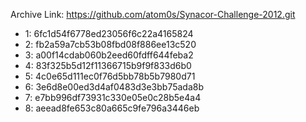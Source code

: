 Archive Link: https://github.com/atom0s/Synacor-Challenge-2012.git

- 1: 6fc1d54f6778ed23056f6c22a4165824
- 2: fb2a59a7cb53b08fbd08f886ee13c520
- 3: a00f14cdab060b2eed60fdff644feba2
- 4: 83f325b5d12f11366715b9f9f833d6b0
- 5: 4c0e65d111ec0f76d5bb78b5b7980d71
- 6: 3e6d8e00ed3d4af0483d3e3bb75ada8b
- 7: e7bb996df73931c330e05e0c28b5e4a4
- 8: aeead8fe653c80a665c9fe796a3446eb

